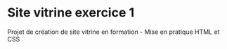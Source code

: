 # Site vitrine exercice 1

Projet de création de site vitrine en formation - Mise en pratique HTML et CSS
